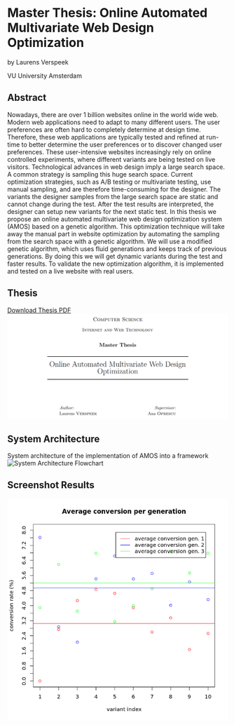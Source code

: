 Master Thesis: Online Automated Multivariate Web Design Optimization
================

by Laurens Verspeek

VU University Amsterdam

## Abstract
Nowadays, there are over 1 billion websites online in the world wide web. Modern web
applications need to adapt to many different users. The user preferences are often hard
to completely determine at design time. Therefore, these web applications are typically
tested and refined at run-time to better determine the user preferences or to discover
changed user preferences. These user-intensive websites increasingly rely on online 
controlled experiments, where different variants are being tested on live visitors.
Technological advances in web design imply a large search space. A common strategy is
sampling this huge search space. Current optimization strategies, such as A/B testing
or multivariate testing, use manual sampling, and are therefore time-consuming for the
designer. The variants the designer samples from the large search space are static and
cannot change during the test. After the test results are interpreted, the designer can
setup new variants for the next static test. In this thesis we propose an online automated
multivariate web design optimization system (AMOS) based on a genetic algorithm.
This optimization technique will take away the manual part in website optimization by
automating the sampling from the search space with a genetic algorithm. We will use
a modified genetic algorithm, which uses fluid generations and keeps track of previous
generations. By doing this we will get dynamic variants during the test and faster
results. To validate the new optimization algorithm, it is implemented and tested on a
live website with real users.

## Thesis
[Download Thesis PDF](master_thesis_AMOS_laurens_verspeek.pdf)
[![Demo CountPages alpha](thumbnail_master-thesis.png)](master_thesis_AMOS_laurens_verspeek.pdf)

## System Architecture
System architecture of the implementation of AMOS into a framework
![System Architecture Flowchart](paper/imgs/flowchart.png?raw=true "System Architecture Flowchart")

## Screenshot Results
![Test Results](paper/imgs/comparegen.png?raw=true "Test Results")
